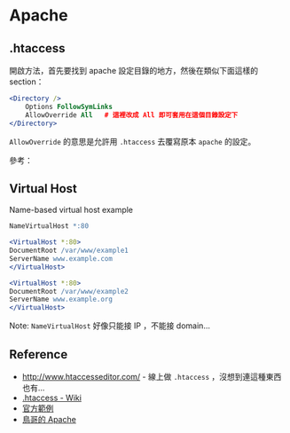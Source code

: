 # Apache

## .htaccess

開啟方法，首先要找到 apache 設定目錄的地方，然後在類似下面這樣的 section：

```apache
<Directory />
    Options FollowSymLinks
    AllowOverride All   # 這裡改成 All 即可套用在這個目錄設定下
</Directory>
```

`AllowOverride` 的意思是允許用 `.htaccess` 去覆寫原本 `apache` 的設定。

參考：

## Virtual Host

Name-based virtual host example

```apache
NameVirtualHost *:80

<VirtualHost *:80>
DocumentRoot /var/www/example1
ServerName www.example.com
</VirtualHost>

<VirtualHost *:80>
DocumentRoot /var/www/example2
ServerName www.example.org
</VirtualHost>
```

Note: `NameVirtualHost` 好像只能接 IP ，不能接 domain...

## Reference

* http://www.htaccesseditor.com/ - 線上做 `.htaccess` ，沒想到連這種東西也有...
* [.htaccess - Wiki](http://en.wikipedia.org/wiki/.htaccess)
* [官方範例](http://httpd.apache.org/docs/2.0/vhosts/examples.html)
* [鳥哥的 Apache](http://linux.vbird.org/linux_server/0360apache.php)
